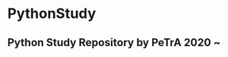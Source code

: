 # PythonStudy
Python Study Repository by PeTrA 2020 ~ 
----------------------------------------------------

